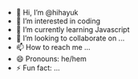 - 👋 Hi, I’m @hihayuk
- 👀 I’m interested in coding
- 🌱 I’m currently learning Javascript
- 💞️ I’m looking to collaborate on ...
- 📫 How to reach me ...
- 😄 Pronouns: he/hem
- ⚡ Fun fact: ...

<!---
hihayuk/hihayuk is a ✨ special ✨ repository because its `README.md` (this file) appears on your GitHub profile.
You can click the Preview link to take a look at your changes.
--->
